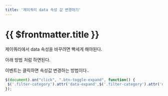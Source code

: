 ```yaml
---
title: '제이쿼리 data 속성 값 변경하기'
---
```


# {{ $frontmatter.title }}


제이쿼리에서 data 속성을 바꾸려면 빡세게 해야된다.

아래 방법 처럼 하면된다.

이벤트는 클릭하면 속성값 변경하는 방법이다..

```js
$(document).on("click", ".btn-toggle-expand", function() {
 $('.filter-category').attr('data-expand',$('.filter-category').attr('data-expand')==='true'?'false':'true');
});
```



